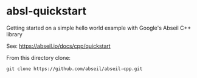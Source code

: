 # absl-quickstart

Getting started on a simple hello world example with Google's Abseil C++ library

See: https://abseil.io/docs/cpp/quickstart

From this directory clone:

```
git clone https://github.com/abseil/abseil-cpp.git
```
